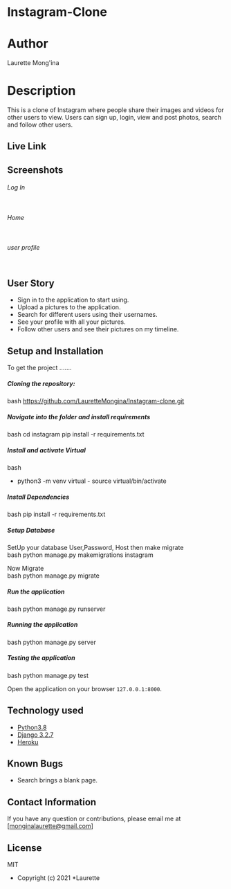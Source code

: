 # Instagram-Clone

# Author
Laurette Mong'ina 
  
# Description  
This is a clone of  Instagram where people share their  images and videos for other users to view. 
Users can sign up, login, view and post photos, search and follow other users.
##  Live Link  

  
## Screenshots 
###### Log In
 
<img src="">
 
###### Home

<img src="">

 ###### user profile
 <img src=""> 


 
## User Story  
  
* Sign in to the application to start using.  
* Upload a pictures to the application. 
* Search for different users using their usernames.  
* See your profile with all your pictures.  
* Follow other users and see their pictures on my timeline.  
  

  
## Setup and Installation  
To get the project .......  
  
##### Cloning the repository:  
 bash 
 https://github.com/LauretteMongina/Instagram-clone.git

##### Navigate into the folder and install requirements  
 bash 
cd instagram pip install -r requirements.txt 

##### Install and activate Virtual  
 bash 
- python3 -m venv virtual - source virtual/bin/activate  
  
##### Install Dependencies  
 bash 
 pip install -r requirements.txt 
  
 ##### Setup Database  
  SetUp your database User,Password, Host then make migrate  
 bash 
python manage.py makemigrations instagram
  
 Now Migrate  
 bash 
 python manage.py migrate 

##### Run the application  
 bash 
 python manage.py runserver 
 
##### Running the application  
 bash 
 python manage.py server 

##### Testing the application  
 bash 
 python manage.py test 

Open the application on your browser `127.0.0.1:8000`.  
  
  
## Technology used  
  
* [Python3.8](https://www.python.org/)  
* [Django 3.2.7](https://docs.djangoproject.com/en/2.2/)  
* [Heroku](https://heroku.com)  
  
  
## Known Bugs  
* Search brings a blank page.
  
## Contact Information   
If you have any question or contributions, please email me at [monginalaurette@gmail.com]  
  
## License 
MIT  
* Copyright (c) 2021 *Laurette